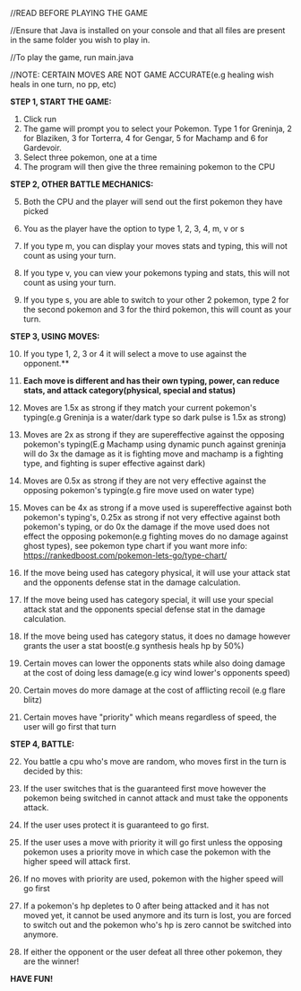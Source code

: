 ﻿//READ BEFORE PLAYING THE GAME
 
//Ensure that Java is installed on your console and that all files are present in the same folder you wish to play in.
 
//To play the game, run main.java

//NOTE: CERTAIN MOVES ARE NOT GAME ACCURATE(e.g healing wish heals in one turn, no pp, etc)

**STEP 1, START THE GAME:**
 1. Click run
 2. The game will prompt you to select your Pokemon. Type 1 for Greninja, 2 for Blaziken, 3 for Torterra, 4 for Gengar, 5 for Machamp and 6 for Gardevoir. 
 3. Select three pokemon, one at a time
 4. The program will then give the three remaining pokemon to the CPU
 
 **STEP 2, OTHER BATTLE MECHANICS:**
 
 5. Both the CPU and the player will send out the first pokemon they have picked
 
 6. You as the player have the option to type 1, 2, 3, 4, m, v or s
    
 7. If you type m, you can display your moves stats and typing, this will not count as using your turn.
    
 8. If you type v, you can view your pokemons typing and stats, this will not count as using your turn.
     
 9. If you type s, you are able to switch to your other 2 pokemon, type 2 for the second pokemon and 3 for the third pokemon, this will count as your turn.
 
 **STEP 3, USING MOVES:** 
 
10. If you type 1, 2, 3 or 4 it will select a move to use against the opponent.**

11. **Each move is different and has their own typing, power, can reduce stats, and attack category(physical, special and status)**
    
12. Moves are 1.5x as strong if they match your current pokemon's typing(e.g Greninja is a water/dark type so dark pulse is 1.5x as strong)
    
13. Moves are 2x as strong if they are supereffective against the opposing pokemon's typing(E.g Machamp using dynamic punch against greninja will do 3x the damage as it is fighting move and machamp is a fighting type, and fighting is super effective against dark)
    
14. Moves are 0.5x as strong if they are not very effective against the opposing pokemon's typing(e.g fire move used on water type)
    
15. Moves can be 4x as strong if a move used is supereffective against both pokemon's typing's, 0.25x as strong if not very effective against both pokemon's typing, or do 0x the damage if the move used does not effect the opposing pokemon(e.g fighting moves do no damage against ghost types), see pokemon type chart if you want more info: https://rankedboost.com/pokemon-lets-go/type-chart/
    
16.  If the move being used has category physical, it will use your attack stat and the opponents defense stat in the damage calculation.
    
17. If the move being used has category special, it will use your special attack stat and the opponents special defense stat in the damage calculation.
    
18. If the move being used has category status, it does no damage however grants the user a stat boost(e.g synthesis heals hp by 50%)
    
19. Certain moves can lower the opponents stats while also doing damage at the cost of doing less damage(e.g icy wind lower's opponents speed)
    
20. Certain moves do more damage at the cost of afflicting recoil (e.g flare blitz)
    
21. Certain moves have "priority" which means regardless of speed, the user will go first that turn

**STEP 4, BATTLE:**

22. You battle a cpu who's move are random, who moves first in the turn is decided by this:

23. If the user switches that is the guaranteed first move however the pokemon being switched in cannot attack and must take the opponents attack.
    
24. If the user uses protect it is guaranteed to go first.
    
25. If the user uses a move with priority it will go first unless the opposing pokemon uses a priority move in which case the pokemon with the higher speed will attack first.
    
26. If no moves with priority are used, pokemon with the higher speed will go first
    
27. If a pokemon's hp depletes to 0 after being attacked and it has not moved yet, it cannot be used anymore and its turn is lost, you are forced to switch out and the pokemon who's hp is zero cannot be switched into anymore.
    
28. If either the opponent or the user defeat all three other pokemon, they are the winner!

**HAVE FUN!**
	

